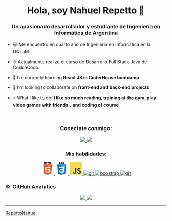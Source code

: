 <!--TITULO-->
<div align="center">
  <h1 align="center">Hola, soy Nahuel Repetto 👋</h1>  
</div>

<!--Sobre Mi-->
<h3 align="center">Un apasionado desarrollador y estudiante de Ingeniería en Informática de Argentina</h3>

- 💻 Me encuentro en cuarto año de Ingeniería en Informática en la UNLaM.

- 🌐 Actualmente realizo el curso de Desarrollo Full Stack Java de CodoaCodo.

- 🌱 I’m currently learning **React JS in CoderHouse bootcamp**

- 👯 I’m looking to collaborate on **front-end and back-end projects**

- ⚡ What I like to do: **I like so much reading, training at the gym, play video games with friends...and coding of course**

<br>
<!--Contacto-->
<h3 align="center">Conectate conmigo:</h3>
<div align="center">
  <a href="https://www.linkedin.com/in/nahuel-repetto" target="_blank"> 
    <img src="https://img.shields.io/badge/LinkedIn-0077B5?style=for-the-badge&logo=linkedin&logoColor=white">
  </a>  
  <a href="mailto:repettonahuelbautista@gmail.com">
    <img src="https://img.shields.io/badge/Gmail-D14836?style=for-the-badge&logo=gmail&logoColor=white">
  </a>
</div>

<!--habilidades-->
<h3 align="center">Mis habilidades:</h3>
<p align="center"> 
  <a href="https://www.w3.org/html/" target="_blank"> 
    <img src="https://raw.githubusercontent.com/devicons/devicon/master/icons/html5/html5-original-wordmark.svg" alt="html5" width="40" height="40"/> 
  </a>
  <a href="https://www.w3schools.com/css/" target="_blank"> 
    <img src="https://raw.githubusercontent.com/devicons/devicon/master/icons/css3/css3-original-wordmark.svg" alt="css3" width="40" height="40"/> 
  </a> 
  <a href="https://developer.mozilla.org/en-US/docs/Web/JavaScript" target="_blank"> 
    <img src="https://raw.githubusercontent.com/devicons/devicon/master/icons/javascript/javascript-original.svg" alt="javascript" width="40" height="40"/> 
  </a> 
  <a href="https://git-scm.com/" target="_blank"> 
    <img src="https://www.vectorlogo.zone/logos/git-scm/git-scm-icon.svg" alt="git" width="40" height="40"/> 
  </a>
  <a href="https://getbootstrap.com/" target="_blank">
    <img src="https://getbootstrap.com/docs/5.3/assets/brand/bootstrap-logo-shadow.png" alt="boostrap" width="40" height="40"/>
  </a>
  <a href="https://nodejs.org/en" target="_blank"> 
    <img src="https://static-00.iconduck.com/assets.00/node-js-icon-454x512-nztofx17.png" alt="git" width="40" height="40"/> 
  </a>
</p>

### ⚙️ &nbsp;GitHub Analytics

<p align="center">
<a href="https://github.com/ArisGuimera">
  <img height="180em" src="https://github-readme-stats-eight-theta.vercel.app/api?username=RepettoNahuel&show_icons=true&theme=algolia&include_all_commits=true&count_private=true"/>
  <img height="180em" src="https://github-readme-stats-eight-theta.vercel.app/api/top-langs/?username=RepettoNahuel&layout=compact&langs_count=8&theme=algolia"/>
</a>
</p>

------
[RepettoNahuel](https://github.com/RepettoNahuel)
